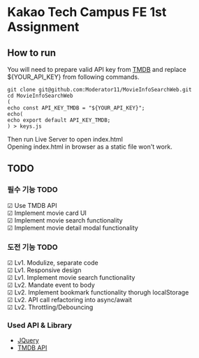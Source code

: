 # Kakao Tech Campus FE 1st Assignment

## How to run

You will need to prepare valid API key from [TMDB](https://developer.themoviedb.org/reference/intro/getting-started) and replace ${YOUR_API_KEY} from following commands.

```
git clone git@github.com:Moderator11/MovieInfoSearchWeb.git
cd MovieInfoSearchWeb
(
echo const API_KEY_TMDB = "${YOUR_API_KEY}";
echo(
echo export default API_KEY_TMDB;
) > keys.js
```

Then run Live Server to open index.html  
Opening index.html in browser as a static file won't work.

## TODO

### 필수 기능 TODO

☑ Use TMDB API  
☑ Implement movie card UI  
☑ Implement movie search functionality  
☑ Implement movie detail modal functionality

### 도전 기능 TODO

☑ Lv1. Modulize, separate code  
☑ Lv1. Responsive design  
☑ Lv1. Implement movie search functionality  
☑ Lv2. Mandate event to body  
☑ Lv2. Implement bookmark functionality thorugh localStorage  
☑ Lv2. API call refactoring into async/await  
☑ Lv2. Throttling/Debouncing

### Used API & Library

-   [JQuery](https://jquery.com/)
-   [TMDB API](https://developer.themoviedb.org/reference/intro/getting-started)

